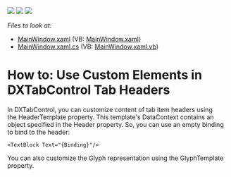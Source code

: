 <!-- default badges list -->
![](https://img.shields.io/endpoint?url=https://codecentral.devexpress.com/api/v1/VersionRange/128642289/21.1.5%2B)
[![](https://img.shields.io/badge/Open_in_DevExpress_Support_Center-FF7200?style=flat-square&logo=DevExpress&logoColor=white)](https://supportcenter.devexpress.com/ticket/details/T327816)
[![](https://img.shields.io/badge/📖_How_to_use_DevExpress_Examples-e9f6fc?style=flat-square)](https://docs.devexpress.com/GeneralInformation/403183)
<!-- default badges end -->
<!-- default file list -->
*Files to look at*:

* [MainWindow.xaml](./CS/DXTabControlExample/MainWindow.xaml) (VB: [MainWindow.xaml](./VB/DXTabControlExample/MainWindow.xaml))
* [MainWindow.xaml.cs](./CS/DXTabControlExample/MainWindow.xaml.cs) (VB: [MainWindow.xaml.vb](./VB/DXTabControlExample/MainWindow.xaml.vb))
<!-- default file list end -->
# How to: Use Custom Elements in DXTabControl Tab Headers


<p>In DXTabControl, you can customize content of tab item headers using the HeaderTemplate property. This template's DataContext contains an object specified in the Header property. So, you can use an empty binding to bind to the header:</p>


```xaml
<TextBlock Text="{Binding}"/>
```


<p>You can also customize the Glyph representation using the GlyphTemplate property.</p>

<br/>


